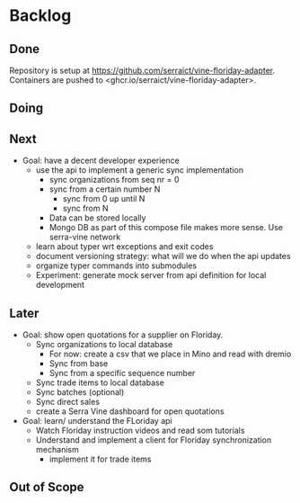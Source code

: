 # Backlog

## Done

Repository is setup at <https://github.com/serraict/vine-floriday-adapter>.
Containers are pushed to <ghcr.io/serraict/vine-floriday-adapter>.

## Doing

## Next

* Goal: have a decent developer experience
  * use the api to implement a generic sync implementation
    * sync organizations from seq nr = 0
    * sync from a certain number N
      * sync from 0 up until N
      * sync from N
    * Data can be stored locally
    * Mongo DB as part of this compose file makes more sense. Use serra-vine network
  * learn about typer wrt exceptions and exit codes
  * document versioning strategy: what will we do when the api updates
  * organize typer commands into submodules
  * Experiment: generate mock server from api definition for local development

## Later

* Goal: show open quotations for a supplier on Floriday.
  * Sync organizations to local database
    * For now: create a csv that we place in Mino and read with dremio
    * Sync from base
    * Sync from a specific sequence number
  * Sync trade items to local database
  * Sync batches (optional)
  * Sync direct sales
  * create a Serra Vine dashboard for open quotations
* Goal: learn/ understand the FLoriday api
  * Watch Floriday instruction videos and read som tutorials
  * Understand and implement a client for Floriday synchronization mechanism
    * implement it for trade items

## Out of Scope
